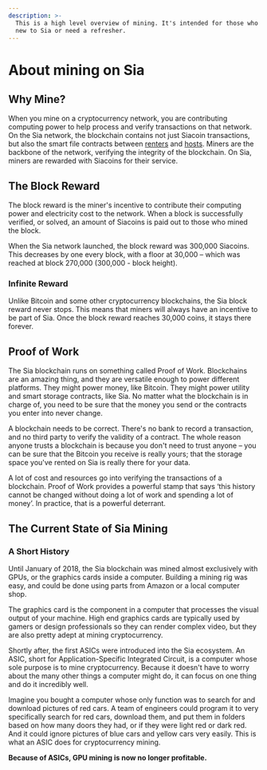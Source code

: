 ```yaml
---
description: >-
  This is a high level overview of mining. It's intended for those who are brand
  new to Sia or need a refresher.
---
```


# About mining on Sia

## Why Mine?

When you mine on a cryptocurrency network, you are contributing computing power to help process and verify transactions on that network. On the Sia network, the blockchain contains not just Siacoin transactions, but also the smart file contracts between [renters](../renting/about-renting.md) and [hosts](../hosting/about-hosting-on-sia.md). Miners are the backbone of the network, verifying the integrity of the blockchain. On Sia, miners are rewarded with Siacoins for their service.

## The Block Reward

The block reward is the miner's incentive to contribute their computing power and electricity cost to the network. When a block is successfully verified, or solved, an amount of Siacoins is paid out to those who mined the block.

When the Sia network launched, the block reward was 300,000 Siacoins. This decreases by one every block, with a floor at 30,000 – which was reached at block 270,000 \(300,000 - block height\).

### Infinite Reward

Unlike Bitcoin and some other cryptocurrency blockchains, the Sia block reward never stops. This means that miners will always have an incentive to be part of Sia. Once the block reward reaches 30,000 coins, it stays there forever.

## Proof of Work

The Sia blockchain runs on something called Proof of Work. Blockchains are an amazing thing, and they are versatile enough to power different platforms. They might power money, like Bitcoin. They might power utility and smart storage contracts, like Sia. No matter what the blockchain is in charge of, you need to be sure that the money you send or the contracts you enter into never change.

A blockchain needs to be correct. There's no bank to record a transaction, and no third party to verify the validity of a contract. The whole reason anyone trusts a blockchain is because you don't need to trust anyone – you can be sure that the Bitcoin you receive is really yours; that the storage space you've rented on Sia is really there for your data.

A lot of cost and resources go into verifying the transactions of a blockchain. Proof of Work provides a powerful stamp that says ‘this history cannot be changed without doing a lot of work and spending a lot of money’. In practice, that is a powerful deterrant.

## The Current State of Sia Mining

### A Short History

Until January of 2018, the Sia blockchain was mined almost exclusively with GPUs, or the graphics cards inside a computer. Building a mining rig was easy, and could be done using parts from Amazon or a local computer shop.

The graphics card is the component in a computer that processes the visual output of your machine. High end graphics cards are typically used by gamers or design professionals so they can render complex video, but they are also pretty adept at mining cryptocurrency.

Shortly after, the first ASICs were introduced into the Sia ecosystem. An ASIC, short for Application-Specific Integrated Circuit, is a computer whose sole purpose is to mine cryptocurrency. Because it doesn't have to worry about the many other things a computer might do, it can focus on one thing and do it incredibly well.

Imagine you bought a computer whose only function was to search for and download pictures of red cars. A team of engineers could program it to very specifically search for red cars, download them, and put them in folders based on how many doors they had, or if they were light red or dark red. And it could ignore pictures of blue cars and yellow cars very easily. This is what an ASIC does for cryptocurrency mining.

**Because of ASICs, GPU mining is now no longer profitable.**

